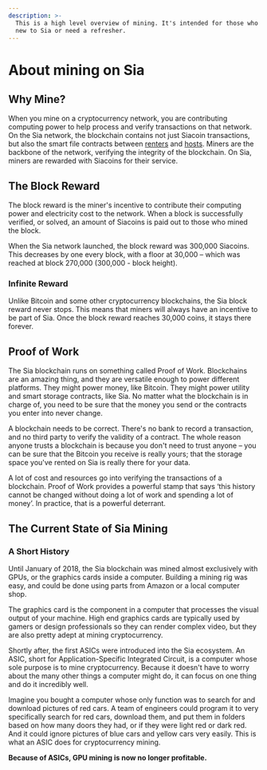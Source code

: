 ```yaml
---
description: >-
  This is a high level overview of mining. It's intended for those who are brand
  new to Sia or need a refresher.
---
```


# About mining on Sia

## Why Mine?

When you mine on a cryptocurrency network, you are contributing computing power to help process and verify transactions on that network. On the Sia network, the blockchain contains not just Siacoin transactions, but also the smart file contracts between [renters](../renting/about-renting.md) and [hosts](../hosting/about-hosting-on-sia.md). Miners are the backbone of the network, verifying the integrity of the blockchain. On Sia, miners are rewarded with Siacoins for their service.

## The Block Reward

The block reward is the miner's incentive to contribute their computing power and electricity cost to the network. When a block is successfully verified, or solved, an amount of Siacoins is paid out to those who mined the block.

When the Sia network launched, the block reward was 300,000 Siacoins. This decreases by one every block, with a floor at 30,000 – which was reached at block 270,000 \(300,000 - block height\).

### Infinite Reward

Unlike Bitcoin and some other cryptocurrency blockchains, the Sia block reward never stops. This means that miners will always have an incentive to be part of Sia. Once the block reward reaches 30,000 coins, it stays there forever.

## Proof of Work

The Sia blockchain runs on something called Proof of Work. Blockchains are an amazing thing, and they are versatile enough to power different platforms. They might power money, like Bitcoin. They might power utility and smart storage contracts, like Sia. No matter what the blockchain is in charge of, you need to be sure that the money you send or the contracts you enter into never change.

A blockchain needs to be correct. There's no bank to record a transaction, and no third party to verify the validity of a contract. The whole reason anyone trusts a blockchain is because you don't need to trust anyone – you can be sure that the Bitcoin you receive is really yours; that the storage space you've rented on Sia is really there for your data.

A lot of cost and resources go into verifying the transactions of a blockchain. Proof of Work provides a powerful stamp that says ‘this history cannot be changed without doing a lot of work and spending a lot of money’. In practice, that is a powerful deterrant.

## The Current State of Sia Mining

### A Short History

Until January of 2018, the Sia blockchain was mined almost exclusively with GPUs, or the graphics cards inside a computer. Building a mining rig was easy, and could be done using parts from Amazon or a local computer shop.

The graphics card is the component in a computer that processes the visual output of your machine. High end graphics cards are typically used by gamers or design professionals so they can render complex video, but they are also pretty adept at mining cryptocurrency.

Shortly after, the first ASICs were introduced into the Sia ecosystem. An ASIC, short for Application-Specific Integrated Circuit, is a computer whose sole purpose is to mine cryptocurrency. Because it doesn't have to worry about the many other things a computer might do, it can focus on one thing and do it incredibly well.

Imagine you bought a computer whose only function was to search for and download pictures of red cars. A team of engineers could program it to very specifically search for red cars, download them, and put them in folders based on how many doors they had, or if they were light red or dark red. And it could ignore pictures of blue cars and yellow cars very easily. This is what an ASIC does for cryptocurrency mining.

**Because of ASICs, GPU mining is now no longer profitable.**

